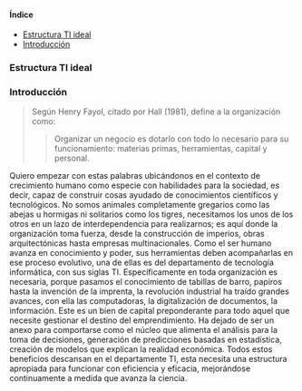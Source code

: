 #### Índice
- [Estructura TI ideal](#estructura-ti-ideal)
- [Introducción](#introducción)
### Estructura TI ideal

### Introducción
> Según Henry Fayol, citado por Hall (1981), define a la organización como: 
>> Organizar un negocio es dotarlo con todo lo necesario para su funcionamiento: materias primas, herramientas, capital y personal.

Quiero empezar con estas palabras ubicándonos en el contexto de crecimiento humano como especie con habilidades para la sociedad, es decir, capaz de construir cosas ayudado de conocimientos científicos y tecnológicos. No somos animales completamente gregarios como las abejas u hormigas ni solitarios como los tigres, necesitamos los unos de los otros en un lazo de interdependencia para realizarnos; es aquí donde la organización toma fuerza, desde la construcción de imperios, obras arquitectónicas hasta empresas multinacionales. Como el ser humano avanza en conocimiento y poder, sus herramientas deben acompañarlas en ese proceso evolutivo, una de ellas es del departamento de tecnología informática, con sus siglas TI. Específicamente en toda organización es necesaria, porque pasamos el conocimiento de tabillas de barro, papiros hasta la invención de la imprenta, la revolución industrial ha traído grandes avances, con ella las computadoras, la digitalización de documentos, la información. Este es un bien de capital preponderante para todo aquel que necesite gestionar el destino del emprendimiento. Ha dejado de ser un anexo para comportarse como el núcleo que alimenta el análisis para la toma de decisiones, generación de predicciones basadas en estadística, creación de modelos que explican la realidad económica. Todos estos beneficios descansan en el departamente TI, esta necesita una estructura apropiada para funcionar con eficiencia y eficacia, mejorándose continuamente a medida que avanza la ciencia.